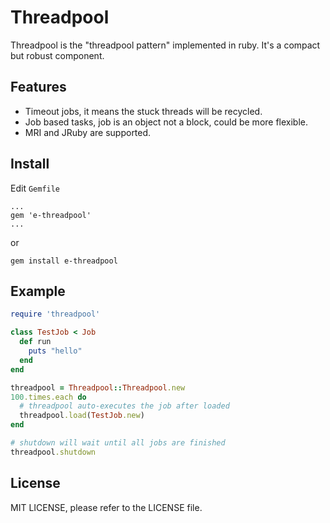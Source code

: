 # Threadpool
Threadpool is the "threadpool pattern" implemented in ruby. It's a compact but robust component.

## Features
- Timeout jobs, it means the stuck threads will be recycled.
- Job based tasks, job is an object not a block, could be more flexible.
- MRI and JRuby are supported.

## Install
Edit `Gemfile`

    ...
    gem 'e-threadpool'
    ...

or

    gem install e-threadpool

## Example
```ruby
require 'threadpool'

class TestJob < Job
  def run
    puts "hello"
  end
end

threadpool = Threadpool::Threadpool.new
100.times.each do
  # threadpool auto-executes the job after loaded
  threadpool.load(TestJob.new)
end

# shutdown will wait until all jobs are finished
threadpool.shutdown
```

## License
MIT LICENSE, please refer to the LICENSE file.
